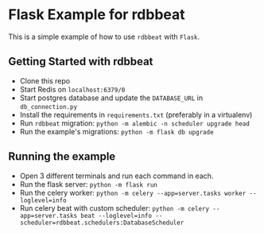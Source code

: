 # Flask Example for rdbbeat

This is a simple example of how to use `rdbbeat` with `Flask`.

## Getting Started with rdbbeat

* Clone this repo
* Start Redis on `localhost:6379/0`
* Start postgres database and update the `DATABASE_URL` in `db_connection.py`
* Install the requirements in `requirements.txt` (preferably in a virtualenv)
* Run `rdbbeat` migration: `python -m alembic -n scheduler upgrade head`
* Run the example's migrations: `python -m flask db upgrade` 

## Running the example
* Open 3 different terminals and run each command in each.
* Run the flask server: `python -m flask run`
* Run the celery worker: `python -m celery --app=server.tasks worker --loglevel=info`
* Run celery beat with custom scheduler: `python -m celery --app=server.tasks beat --loglevel=info --scheduler=rdbbeat.schedulers:DatabaseScheduler`
